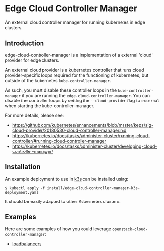 # Edge Cloud Controller Manager

An external cloud controller manager for running kubernetes in edge clusters.

## Introduction

edge-cloud-controller-manager is a implementation of a external 'cloud' provider for edge clusters.

An external cloud provider is a kubernetes controller that runs cloud provider-specific loops required
for the functioning of kubernetes, but outside of the kubernetes `kube-controller-manager`.

As such, you must disable these controller loops in the `kube-controller-manager` if you are running the
`edge-cloud-controller-manager`. You can disable the controller loops by setting the `--cloud-provider`
flag to `external` when starting the kube-controller-manager.

For more details, please see:

- <https://github.com/kubernetes/enhancements/blob/master/keps/sig-cloud-provider/20180530-cloud-controller-manager.md>
- <https://kubernetes.io/docs/tasks/administer-cluster/running-cloud-controller/#running-cloud-controller-manager>
- <https://kubernetes.io/docs/tasks/administer-cluster/developing-cloud-controller-manager/>

## Installation

An example deployment to use in [k3s](https://github.com/rancher/k3s) can be installed using:

```
$ kubectl apply -f install/edge-cloud-controller-manager-k3s-deployment.yaml
```

It should be easily adapted to other Kubernetes clusters.

## Examples

Here are some examples of how you could leverage `openstack-cloud-controller-manager`:

- [loadbalancers](../examples/loadbalancers/)
